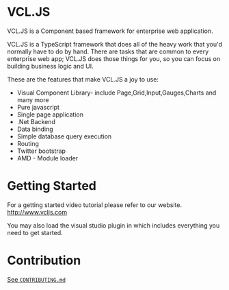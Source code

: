 VCL.JS
======

VCL.JS is a Component based framework for enterprise web application.

VCL.JS is a TypeScript framework that does all of the heavy work that you'd normally have to do by hand. 
There are tasks that are common to every enterprise web app; 
VCL.JS does those things for you, so you can focus on building business logic and UI.

These are the features that make VCL.JS a joy to use:
- Visual Component Library- include Page,Grid,Input,Gauges,Charts and many more
- Pure javascript
- Single page application
- .Net Backend
- Data binding
- Simple database query execution 
- Routing
- Twitter bootstrap 
- AMD - Module loader



Getting Started
================
For a getting started video tutorial please refer to our website.
http://www.vcljs.com

You may also load the visual studio plugin in which includes everything you need to get started.

# Contribution

[See `CONTRIBUTING.md`](https://github.com/vclteam/VCL.JS/blob/master/CONTRIBUTING.md)
